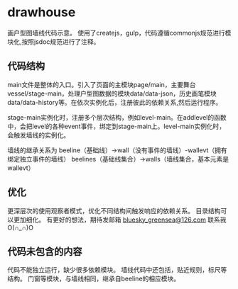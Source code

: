 # drawhouse
画户型图墙线代码示意。
使用了createjs，gulp，代码遵循commonjs规范进行模块化,按照jsdoc规范进行了注释。

## 代码结构

main文件是整体的入口。引入了页面的主模块page/main，主要舞台vessel/stage-main，处理户型图数据的模块data/data-json，历史画笔模块data/data-history等。在依次实例化后，注册彼此的依赖关系,然后运行程序。

stage-main实例化时，注册多个层次结构，例如level-main。在addlevel的函数中，会把level的各种event事件，绑定到stage-main上。level-main实例化时，会触发墙线的实例化。

墙线的继承关系为
beeline（基础线）->wall（没有事件的墙线）-wallevt（拥有绑定独立事件的墙线）
beelines（基础线集合）->walls（墙线集合，基本元素是wallevt）

## 优化
更深层次的使用观察者模式，优化不同结构间触发响应的依赖关系。
目录结构可以更加细化。
有更好的想法，期待发邮箱 bluesky_greensea@126.com 联系我
O(∩_∩)O 

## 代码未包含的内容
代码不能独立运行，缺少很多依赖模块。
墙线代码中还包括，贴近规则，标尺等结构。
门窗等模块，与墙线相同，继承自beeline的相应模块。

